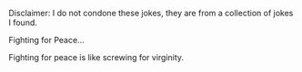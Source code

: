 Disclaimer: I do not condone these jokes, they are from a collection of jokes I found.

Fighting for Peace...

Fighting for peace is like
screwing for virginity.

